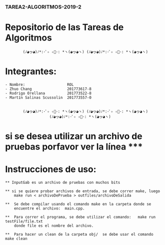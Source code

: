 
### TAREA2-ALGORITMOS-2019-2
# Repositorio de las Tareas de Algoritmos

			(ﾉ◕ヮ◕)ﾉ*:･ﾟ✧ ✧ﾟ･: *ヽ(◕ヮ◕ヽ) (ﾉ◕ヮ◕)ﾉ*:･ﾟ✧ ✧ﾟ･: *ヽ(◕ヮ◕ヽ)

# Integrantes:
	
	- Nombre: 					ROL
	- Zhuo Chang 				201773617-8 
    - Rodrigo Orellana 			201773522-8
	- Martín Salinas Scussolin 	201773557-0

			
			(ﾉ◕ヮ◕)ﾉ*:･ﾟ✧ ✧ﾟ･: *ヽ(◕ヮ◕ヽ) (ﾉ◕ヮ◕)ﾉ*:･ﾟ✧ ✧ﾟ･: *ヽ(◕ヮ◕ヽ)
					    (ﾉ◕ヮ◕)ﾉ*:･ﾟ✧ ✧ﾟ･: *ヽ(◕ヮ◕ヽ)

# si se desea utilizar un archivo de pruebas porfavor ver la línea ***
# Instrucciones de uso:

	** InputGab es un archivo de pruebas con muchos bits

	** si se quiere probar archivos de entrada, se debe correr make, luego 
		make run < archivoDePrueba > outfiles/archivoDeSalida
	
	**  Se debe compilar usando el comando make en la carpeta donde se
        encuentre el archivo:  main.cpp.

    **  Para correr el programa, se debe utilizar el comando:   make run testFile/file.txt
        donde file es el nombre del archivo. 

    **  Para hacer un clean de la carpeta obj/  se debe usar el comando make clean